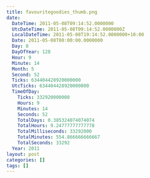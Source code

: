 ```yaml
---
title: favouritegoodies_thumb.png
date:
  DateTime: 2011-05-08T09:14:52.0000000
  UtcDateTime: 2011-05-08T09:14:52.0000000Z
  LocalDateTime: 2011-05-08T19:14:52.0000000+10:00
  Date: 2011-05-08T00:00:00.0000000
  Day: 8
  DayOfYear: 128
  Hour: 9
  Minute: 14
  Month: 5
  Second: 52
  Ticks: 634404428920000000
  UtcTicks: 634404428920000000
  TimeOfDay:
    Ticks: 332920000000
    Hours: 9
    Minutes: 14
    Seconds: 52
    TotalDays: 0.385324074074074
    TotalHours: 9.24777777777778
    TotalMilliseconds: 33292000
    TotalMinutes: 554.866666666667
    TotalSeconds: 33292
  Year: 2011
layout: post
categories: []
tags: []
---
```


